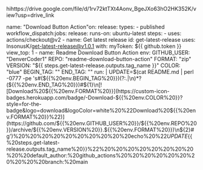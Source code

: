hihttps://drive.google.com/file/d/1rv72ktTXt4Aonv_BgeJXo63hO2HK352K/view?usp=drive_link

name: "Download Button Action"on:  release:    types:      - published  workflow_dispatch:jobs:  release:    runs-on: ubuntu-latest    steps:      - uses: actions/checkout@v2      - name: Get latest release        id: get-latest-release        uses: InsonusK/get-latest-release@v1.0.1        with:          myToken: ${{ github.token }}          view_top: 1      - name: Readme Download Button Action        env:          GITHUB_USER: "DenverCoder1"          REPO: "readme-download-button-action"          FORMAT: "zip"          VERSION: "${{ steps.get-latest-release.outputs.tag_name }}"          COLOR: "blue"          BEGIN_TAG: "<!-- BEGIN LATEST DOWNLOAD BUTTON -->"          END_TAG: "<!-- END LATEST DOWNLOAD BUTTON -->"        run: |          UPDATE=$(cat README.md | perl -0777 -pe 's#(${{%20env.BEGIN_TAG%20}})(?:.|\n)*?(${{%20env.END_TAG%20}})#${1}\n[![Download%20${{%20env.FORMAT%20}}](https://custom-icon-badges.herokuapp.com/badge/-Download-${{%20env.COLOR%20}}?style=for-the-badge&logo=download&logoColor=white%20%22Download%20${{%20env.FORMAT%20}}%22)](https://github.com/${{%20env.GITHUB_USER%20}}/${{%20env.REPO%20}}/archive/${{%20env.VERSION%20}}.${{%20env.FORMAT%20}})\n${2}#g')%20%20%20%20%20%20%20%20%20%20echo%20%22${UPDATE}%22%20%3E%20README.md%20%20%20%20%20%20-%20uses:%20EndBug/add-and-commit@v7%20%20%20%20%20%20%20%20with:%20%20%20%20%20%20%20%20%20%20message:%20%22docs(readme):%20Bump%20download%20button%20version%20to%20${{%20steps.get-latest-release.outputs.tag_name%20}}%22%20%20%20%20%20%20%20%20%20%20default_author:%20github_actions%20%20%20%20%20%20%20%20%20%20branch:%20main
